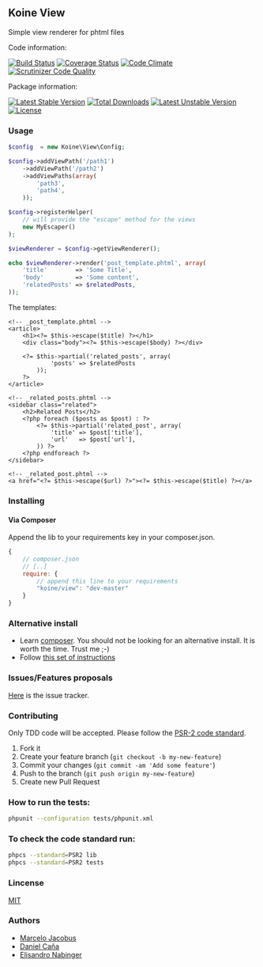 Koine View
-----------------

Simple view renderer for phtml files

Code information:

[![Build Status](https://travis-ci.org/koinephp/View.png?branch=master)](https://travis-ci.org/koinephp/View)
[![Coverage Status](https://coveralls.io/repos/koinephp/View/badge.png?branch=master)](https://coveralls.io/r/koinephp/View?branch=master)
[![Code Climate](https://codeclimate.com/github/koinephp/View.png)](https://codeclimate.com/github/koinephp/View)
[![Scrutinizer Code Quality](https://scrutinizer-ci.com/g/koinephp/View/badges/quality-score.png?b=master)](https://scrutinizer-ci.com/g/koinephp/View/?branch=master)

Package information:

[![Latest Stable Version](https://poser.pugx.org/koine/view/v/stable.svg)](https://packagist.org/packages/koine/view)
[![Total Downloads](https://poser.pugx.org/koine/view/downloads.svg)](https://packagist.org/packages/koine/view)
[![Latest Unstable Version](https://poser.pugx.org/koine/view/v/unstable.svg)](https://packagist.org/packages/koine/view)
[![License](https://poser.pugx.org/koine/view/license.svg)](https://packagist.org/packages/koine/view)

### Usage

```php
$config  = new Koine\View\Config;

$config->addViewPath('/path1')
    ->addViewPath('/path2')
    ->addViewPaths(array(
        'path3',
        'path4',
    ));

$config->registerHelper(
    // will provide the "escape" method for the views
    new MyEscaper()
);

$viewRenderer = $config->getViewRenderer();

echo $viewRenderer->render('post_template.phtml', array(
    'title'        => 'Some Title',
    'body'         => 'Some content',
    'relatedPosts' => $relatedPosts,
));
```

The templates:

```phtml
<!-- _post_template.phtml -->
<article>
    <h1><?= $this->escape($title) ?></h1>
    <div class="body"><?= $this->escape($body) ?></div>

    <?= $this->partial('related_posts', array(
            'posts' => $relatedPosts
        ));
    ?>
</article>

<!-- _related_posts.phtml -->
<sidebar class="related">
    <h2>Related Posts</h2>
    <?php foreach ($posts as $post) : ?>
        <?= $this->partial('related_post', array(
            'title' => $post['title'],
            'url'   => $post['url'],
        )) ?>
    <?php endforeach ?>
</sidebar>

<!-- _related_post.phtml -->
<a href="<?= $this->escape($url) ?>"><?= $this->escape($title) ?></a>
```


### Installing

#### Via Composer
Append the lib to your requirements key in your composer.json.

```javascript
{
    // composer.json
    // [..]
    require: {
        // append this line to your requirements
        "koine/view": "dev-master"
    }
}
```

### Alternative install
- Learn [composer](https://getcomposer.org). You should not be looking for an alternative install. It is worth the time. Trust me ;-)
- Follow [this set of instructions](#installing-via-composer)

### Issues/Features proposals

[Here](https://github.com/koinephp/view/issues) is the issue tracker.

### Contributing

Only TDD code will be accepted. Please follow the [PSR-2 code standard](https://github.com/php-fig/fig-standards/blob/master/accepted/PSR-2-coding-style-guide.md).

1. Fork it
2. Create your feature branch (`git checkout -b my-new-feature`)
3. Commit your changes (`git commit -am 'Add some feature'`)
4. Push to the branch (`git push origin my-new-feature`)
5. Create new Pull Request

### How to run the tests:

```bash
phpunit --configuration tests/phpunit.xml
```

### To check the code standard run:

```bash
phpcs --standard=PSR2 lib
phpcs --standard=PSR2 tests
```

### Lincense
[MIT](MIT-LICENSE)

### Authors

- [Marcelo Jacobus](https://github.com/mjacobus)
- [Daniel Caña](https://github.com/dbcana)
- [Elisandro Nabinger](https://github.com/nabec)
